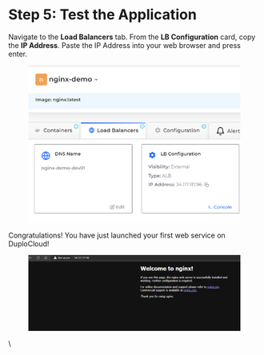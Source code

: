 # Step 5: Test the Application

Navigate to the **Load Balancers** tab. From the **LB Configuration** card, copy the **IP Address**. Paste the IP Address into your web browser and press enter.

<div align="left">

<figure><img src="../../.gitbook/assets/image (7) (4).png" alt=""><figcaption></figcaption></figure>

</div>

Congratulations! You have just launched your first web service on DuploCloud!

<figure><img src="../../.gitbook/assets/image (14) (1).png" alt=""><figcaption></figcaption></figure>

\
